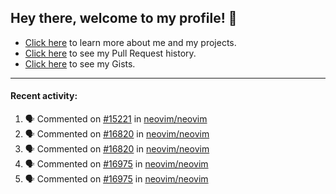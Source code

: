 ## Hey there, welcome to my profile! 👋

- [Click here](https://seandewar.github.io/) to learn more about me and my projects.
- [Click here](https://github.com/search?p=1&q=author%3Aseandewar+is%3Apr) to see my Pull Request history.
- [Click here](https://gist.github.com/seandewar) to see my Gists.

---

#### Recent activity:

<!--START_SECTION:activity-->
1. 🗣 Commented on [#15221](https://github.com/neovim/neovim/issues/15221) in [neovim/neovim](https://github.com/neovim/neovim)
2. 🗣 Commented on [#16820](https://github.com/neovim/neovim/issues/16820) in [neovim/neovim](https://github.com/neovim/neovim)
3. 🗣 Commented on [#16820](https://github.com/neovim/neovim/issues/16820) in [neovim/neovim](https://github.com/neovim/neovim)
4. 🗣 Commented on [#16975](https://github.com/neovim/neovim/issues/16975) in [neovim/neovim](https://github.com/neovim/neovim)
5. 🗣 Commented on [#16975](https://github.com/neovim/neovim/issues/16975) in [neovim/neovim](https://github.com/neovim/neovim)
<!--END_SECTION:activity-->
